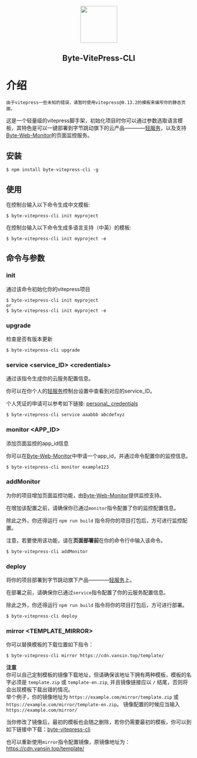<p align="center"><img src="https://s2.ax1x.com/2020/02/04/1DsmTO.png" height = "100" /></p>
<h2 align="center">Byte-VitePress-CLI</h2>

# 介绍

`由于vitepress一些未知的错误，请暂时使用vitepress@0.13.2的模板来编写你的静态页面。`

这是一个轻量级的vitepress脚手架，初始化项目时你可以通过参数选取语言模板，其特色是可以一键部署到字节跳动旗下的云产品————[轻服务](https://qingfuwu.cn/)，以及支持[Byte-Web-Monitor](https://byte-web-monitor.vansin.top/)的页面监控服务。

## 安装

```
$ npm install byte-vitepress-cli -g
```

## 使用

在控制台输入以下命令生成中文模板:

```
$ byte-vitepress-cli init myproject
```

在控制台输入以下命令生成多语言支持（中英）的模板:

```
$ byte-vitepress-cli init myproject -e
```

## 命令与参数

### init 

通过该命令初始化你的vitepress项目

```
$ byte-vitepress-cli init myproject 
or 
$ byte-vitepress-cli init myproject -e
```

### upgrade

检查是否有版本更新

```
$ byte-vitepress-cli upgrade
```

### service <service_ID> \<credentials>

通过该指令生成你的云服务配置信息。

你可以在你个人的[轻服务](https://qingfuwu.cn/)控制台设置中查看到对应的service_ID。

个人凭证的申请可以参考如下链接: [personal_ credentials](https://qingfuwu.cn/docs/openapi/personaltoken2.html)

```
$ byte-vitepress-cli service aaabbb abcdefxyz
```

### monitor <APP_ID>

添加页面监控的app_id信息

你可以在[Byte-Web-Monitor](https://byte-web-monitor.vansin.top/)中申请一个app_id，并通过命令配置你的监控信息。

```
$ byte-vitepress-cli monitor example123
```

### addMonitor 

为你的项目增加页面监控功能，由[Byte-Web-Monitor](https://byte-web-monitor.vansin.top/)提供监控支持。

在增加该配置之前，请确保你已通过`monitor`指令配置了你的监控配置信息。

除此之外，你还得运行 `npm run build` 指令将你的项目打包后，方可进行监控配置。

注意，若要使用该功能，请在**页面部署前**在你的命令行中输入该命令。

```
$ byte-vitepress-cli addMonitor
```

### deploy

将你的项目部署到字节跳动旗下产品————[轻服务](https://qingfuwu.cn/)上。

在部署之前，请确保你已通过`service`指令配置了你的云服务配置信息。

除此之外，你还得运行 `npm run build` 指令将你的项目打包后，方可进行部署。

```
$ byte-vitepress-cli deploy
```

### mirror <TEMPLATE_MIRROR>

你可以替换模板的下载位置如下指令：

```
$ byte-vitepress-cli mirror https://cdn.vansin.top/template/
```

**注意**  
你可以自己定制模板的镜像下载地址，但请确保该地址下拥有两种模板，模板的名字必须是 `template.zip` 或 `template-en.zip`, 并且镜像链接应以 `/` 结尾，否则将会出现模板下载出错的情况。  
举个例子，你的镜像地址为 `https://example.com/mirror/template.zip` 或 `https://example.com/mirror/template-en.zip`。
镜像配置的时候应当输入 `https://example.com/mirror/`  

当你修改了镜像后，最初的模板也会随之删除，若你仍需要最初的模板，你可以到如下链接中下载：[byte-vitepress-cli](https://github.com/YoungX99/byte-vitepress-cli)

也可以重新使用`mirror`指令配置镜像，原镜像地址为：https://cdn.vansin.top/template/

